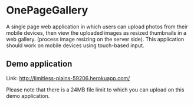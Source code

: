 # OnePageGallery
A single page web application in which users can upload photos from their mobile devices, then view the uploaded images as resized thumbnails in a web gallery. (process image resizing on the server side).
This application should work on mobile devices using touch-based input.
## Demo application
Link: http://limitless-plains-59206.herokuapp.com/

Please note that there is a 24MB file limit to which you can upload on this demo application.
